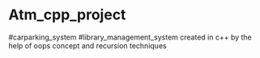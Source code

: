 # Atm_cpp_project
#carparking_system
#library_management_system
created in c++ by the help of oops concept and recursion techniques
